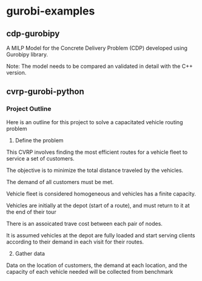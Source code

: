 # gurobi-examples
 
## cdp-gurobipy
A MILP Model for the Concrete Delivery Problem (CDP) developed using Gurobipy library.

Note: The model needs to be compared an validated in detail with the C++ version.

## cvrp-gurobi-python
### Project Outline

Here is an outline for this project to solve a capacitated vehicle routing problem

1. Define the problem

This CVRP involves finding the most efficient routes for a vehicle fleet to service a set of customers.

The objective is to minimize the total distance traveled by the vehicles.

The demand of all customers must be met.

Vehicle fleet is considered homogeneous and vehicles has a finite capacity.

Vehicles are initially at the depot (start of a route), and must return to it at the end of their tour

There is an assoicated trave cost between each pair of nodes.

It is assumed vehicles at the depot are fully loaded and start serving clients according to their demand in each visit for their routes.

2. Gather data

Data on the location of customers, the demand at each location, and the capacity of each vehicle needed will be collected from benchmark
